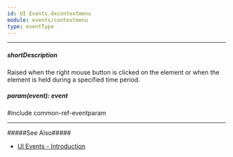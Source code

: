 ```yaml
---
id: UI Events.dxcontextmenu
module: events/contextmenu
type: eventType
---
```

---
##### shortDescription
Raised when the right mouse button is clicked on the element or when the element is held during a specified time period.

##### param(event): event
#include common-ref-eventparam

---
#####See Also#####
- [UI Events - Introduction](/api-reference/10%20UI%20Widgets/UI%20Events '/Documentation/ApiReference/UI_Components/UI_Events/')